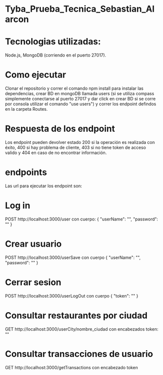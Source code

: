 # Tyba_Prueba_Tecnica_Sebastian_Alarcon

# Tecnologias utilizadas:

Node.js,
MongoDB (corriendo en el puerto 27017).

# Como ejecutar

Clonar el repositorio y correr el comando npm install para instalar las dependencias, crear BD en mongoDB llamada users (si se utiliza compass simplemente conectarse al puerto 27017 y dar click en crear BD si se corre por consola utilizar el comando "use users") y correr los endpoint defindos en la carpeta Routes.

# Respuesta de los endpoint

Los endpoint pueden devolver estado 200 si la operación es realizada con éxito, 400 si hay problema de cliente, 403 si no tiene token de acceso valido y 404 en caso de no encontrar información.

# endpoints

Las url para ejecutar los endpoint son:

# Log in

POST http://localhost:3000/user con cuerpo: {
	"userName": "",
	"password": ""
}

# Crear usuario

POST http://localhost:3000/userSave con cuerpo {
	"userName": "",
	"password": ""
}

# Cerrar sesion

POST http://localhost:3000/userLogOut con cuerpo {
	"token": ""
}

# Consultar restaurantes por ciudad

GET http://localhost:3000/userCity/nombre_ciudad con encabezados token: ""

# Consultar transacciones de usuario

GET http://localhost:3000/getTransactions con encabezado token

